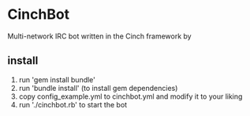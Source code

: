 CinchBot
========

Multi-network IRC bot written in the Cinch framework by 

install
-------

1. run 'gem install bundle'
2. run 'bundle install' (to install gem dependencies)
3. copy config_example.yml to cinchbot.yml and modify it to your liking
4. run './cinchbot.rb' to start the bot
